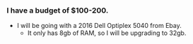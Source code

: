 ### I have a budget of $100-200. 
- I will be going with a 2016 Dell Optiplex 5040 from Ebay.
  - It only has 8gb of RAM, so I will be upgrading to 32gb.
